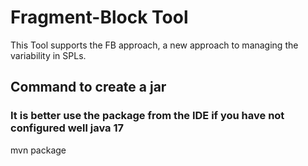 # Fragment-Block Tool

This Tool supports the FB approach, a new approach to managing the variability in SPLs.

## Command to create a jar
### It is better use the package from the IDE if you have not configured well java 17
mvn package